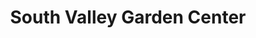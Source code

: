 ---
title: "South Valley Garden Center"
url: /newland/south-valley-garden-center/
shop: garden centre
---